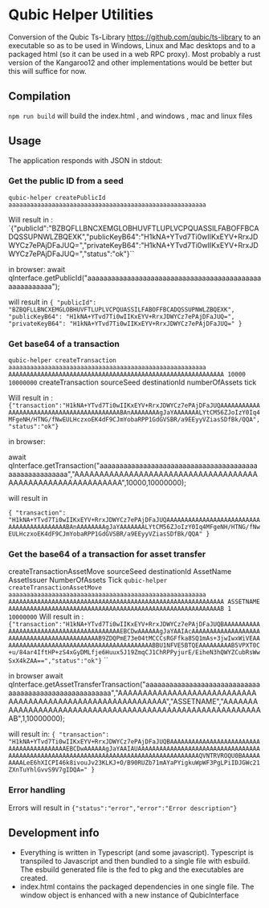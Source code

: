 # Qubic Helper Utilities

Conversion of the Qubic Ts-Library https://github.com/qubic/ts-library to an executable so as to be used in Windows, Linux and Mac desktops and to a packaged html (so it can be used in a web RPC proxy).
Most probably a rust version of the Kangaroo12 and other implementations would be better but this will suffice for now.

## Compilation

`npm run build` will build the index.html , and windows , mac and linux files

## Usage

The application responds with JSON in stdout:

### Get the public ID from a seed

`qubic-helper createPublicId aaaaaaaaaaaaaaaaaaaaaaaaaaaaaaaaaaaaaaaaaaaaaaaaaaaaaaa`

Will result in :
`{"publicId":"BZBQFLLBNCXEMGLOBHUVFTLUPLVCPQUASSILFABOFFBCADQSSUPNWLZBQEXK","publicKeyB64":"H1kNA+YTvd7Ti0wIIKxEYV+RrxJDWYCz7ePAjDFaJUQ=","privateKeyB64":"H1kNA+YTvd7Ti0wIIKxEYV+RrxJDWYCz7ePAjDFaJUQ=","status":"ok"}``

in browser:
await qInterface.getPublicId("aaaaaaaaaaaaaaaaaaaaaaaaaaaaaaaaaaaaaaaaaaaaaaaaaaaaaaa");

will result in
`{
    "publicId": "BZBQFLLBNCXEMGLOBHUVFTLUPLVCPQUASSILFABOFFBCADQSSUPNWLZBQEXK",
    "publicKeyB64": "H1kNA+YTvd7Ti0wIIKxEYV+RrxJDWYCz7ePAjDFaJUQ=",
    "privateKeyB64": "H1kNA+YTvd7Ti0wIIKxEYV+RrxJDWYCz7ePAjDFaJUQ="
}`

### Get base64 of a transaction

`qubic-helper createTransaction aaaaaaaaaaaaaaaaaaaaaaaaaaaaaaaaaaaaaaaaaaaaaaaaaaaaaaa AAAAAAAAAAAAAAAAAAAAAAAAAAAAAAAAAAAAAAAAAAAAAAAAAAAAAAAAAAAA 10000 10000000`
createTransaction sourceSeed destinationId numberOfAssets tick

Will result in :
`{"transaction":"H1kNA+YTvd7Ti0wIIKxEYV+RrxJDWYCz7ePAjDFaJUQAAAAAAAAAAAAAAAAAAAAAAAAAAAAAAAAAAAAAAAAAABAnAAAAAAAAgJaYAAAAAAALYtCM56ZJoIzY0Iq4MFgeNH/HTNG/fNwEULHczxoEK4dF9CJmYobaRPP1GdGVSBR/a9EEyyVZiasSDfBk/QQA","status":"ok"}`

in browser:

await qInterface.getTransaction("aaaaaaaaaaaaaaaaaaaaaaaaaaaaaaaaaaaaaaaaaaaaaaaaaaaaaaa","AAAAAAAAAAAAAAAAAAAAAAAAAAAAAAAAAAAAAAAAAAAAAAAAAAAAAAAAAAAA",10000,10000000);

will result in

`{
    "transaction": "H1kNA+YTvd7Ti0wIIKxEYV+RrxJDWYCz7ePAjDFaJUQAAAAAAAAAAAAAAAAAAAAAAAAAAAAAAAAAAAAAAAAAABAnAAAAAAAAgJaYAAAAAAALYtCM56ZJoIzY0Iq4MFgeNH/HTNG/fNwEULHczxoEK4dF9CJmYobaRPP1GdGVSBR/a9EEyyVZiasSDfBk/QQA"
}`

### Get the base64 of a transaction for asset transfer

createTransactionAssetMove sourceSeed destinationId AssetName AssetIssuer NumberOfAssets Tick
`qubic-helper createTransactionAssetMove aaaaaaaaaaaaaaaaaaaaaaaaaaaaaaaaaaaaaaaaaaaaaaaaaaaaaaa AAAAAAAAAAAAAAAAAAAAAAAAAAAAAAAAAAAAAAAAAAAAAAAAAAAAAAAAAAAA ASSETNAME AAAAAAAAAAAAAAAAAAAAAAAAAAAAAAAAAAAAAAAAAAAAAAAAAAAAAAAAAAAB 1 10000000`
Will result in :
`{"transaction":"H1kNA+YTvd7Ti0wIIKxEYV+RrxJDWYCz7ePAjDFaJUQBAAAAAAAAAAAAAAAAAAAAAAAAAAAAAAAAAAAAAAAAAEBCDwAAAAAAgJaYAAIAcAAAAAAAAAAAAAAAAAAAAAAAAAAAAAAAAAAAAAAAAAAAAB9ZDQPmE73e04tMCCCsRGFfka8SQ1mAs+3jwIwxWiVEAAAAAAAAAAAAAAAAAAAAAAAAAAAAAAAAAAAAAAAAAABBU1NFVE5BTQEAAAAAAAAAB5VPXT0C+u/84ar4IftHP+zS4xGyDMLfje6Huux5J19ZmqCJ1ChRPPyjurE/EiheN3hQWYZCubRsWwSxX4kZAA==","status":"ok"}`
``

in browser
await qInterface.getAssetTransferTransaction("aaaaaaaaaaaaaaaaaaaaaaaaaaaaaaaaaaaaaaaaaaaaaaaaaaaaaaa","AAAAAAAAAAAAAAAAAAAAAAAAAAAAAAAAAAAAAAAAAAAAAAAAAAAAAAAAAAAA","ASSETNAME","AAAAAAAAAAAAAAAAAAAAAAAAAAAAAAAAAAAAAAAAAAAAAAAAAAAAAAAAAAAB",1,10000000);

will result in:
`{
    "transaction": "H1kNA+YTvd7Ti0wIIKxEYV+RrxJDWYCz7ePAjDFaJUQBAAAAAAAAAAAAAAAAAAAAAAAAAAAAAAAAAAAAAAAAAEBCDwAAAAAAgJaYAAIAUAAAAAAAAAAAAAAAAAAAAAAAAAAAAAAAAAAAAAAAAAAAAAAAAAAAAAAAAAAAAAAAAAAAAAAAAAAAAAAAAAAAAAAAQVNTRVROQU0BAAAAAAAAALeE6hXICPI46k8ivouJv23KLKJ+O/B90RUZb71mAYaPYigkuWpWF3PgLPiIDJGWc21ZXnTuYhlGvvS9V7gIDQA="
}`

### Error handling

Errors will result in
`{"status":"error","error":"Error description"}`

## Development info

- Everything is written in Typescript (and some javascript). Typescript is transpiled to Javascript and then bundled to a single file with esbuild. The esbuild generated file is the fed to pkg and the executables are created.
- index.html contains the packaged dependencies in one single file. The window object is enhanced with a new instance of QubicInterface
